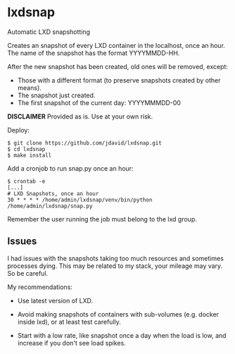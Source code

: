 # lxdsnap
Automatic LXD snapshotting

Creates an snapshot of every LXD container in the localhost, once an hour.
The name of the snapshot has the format YYYYMMDD-HH.

After the new snapshot has been created, old ones will be removed, except:

- Those with a different format (to preserve snapshots created by other means).
- The snapshot just created.
- The first snapshot of the current day: YYYYMMMDD-00

**DISCLAIMER** Provided as is. Use at your own risk.

Deploy:

    $ git clone https://github.com/jdavid/lxdsnap.git
    $ cd lxdsnap
    $ make install

Add a cronjob to run snap.py once an hour:

    $ crontab -e
    [...]
    # LXD Snapshots, once an hour
    30 * * * * /home/admin/lxdsnap/venv/bin/python /home/admin/lxdsnap/snap.py

Remember the user running the job must belong to the lxd group.

## Issues

I had issues with the snapshots taking too much resources and sometimes
processes dying. This may be related to my stack, your mileage may vary.
So be careful.

My recommendations:

- Use latest version of LXD.

- Avoid making snapshots of containers with sub-volumes (e.g. docker inside
  lxd), or at least test carefully.

- Start with a low rate, like snapshot once a day when the load is low, and
  increase if you don't see load spikes.
